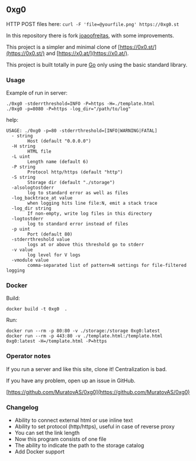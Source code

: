## 0xg0

HTTP POST files here:
    `curl -F 'file=@yourfile.png' https://0xg0.st`

In this repository there is fork [joaoofreitas](https://github.com/joaoofreitas/0xg0.st), with some improvements.

This project is a simpler and minimal clone of [https://0x0.st/](https://0x0.st/) and [https://x0.at/](https://x0.at/).

This project is built totally in pure [Go](https://go.dev) only using the basic standard library.

### Usage

Example of run in server:
```
./0xg0 -stderrthreshold=INFO -P=https -H=./template.html
./0xg0 -p=8080 -P=https -log_dir="/path/to/log"
```

help: 
```
USAGE: ./0xg0 -p=80 -stderrthreshold=[INFO|WARNING|FATAL] 
  - string
    	Host (default "0.0.0.0")
  -H string
    	HTML file
  -L uint
    	Length name (default 6)
  -P string
    	Protocol http/https (default "http")
  -S string
    	Storage dir (default "./storage")
  -alsologtostderr
    	log to standard error as well as files
  -log_backtrace_at value
    	when logging hits line file:N, emit a stack trace
  -log_dir string
    	If non-empty, write log files in this directory
  -logtostderr
    	log to standard error instead of files
  -p uint
    	Port (default 80)
  -stderrthreshold value
    	logs at or above this threshold go to stderr
  -v value
    	log level for V logs
  -vmodule value
    	comma-separated list of pattern=N settings for file-filtered logging
```

### Docker

Build:
```
docker build -t 0xg0  . 
```

Run:
```
docker run --rm -p 80:80 -v ./storage:/storage 0xg0:latest
docker run --rm -p 443:80 -v ./template.html:/template.html 0xg0:latest -H=/template.html -P=https
```


### Operator notes
If you run a server and like this site, clone it! Centralization is bad.

If you have any problem, open up an issue in GitHub.

[https://github.com/MuratovAS/0xg0](https://github.com/MuratovAS/0xg0)

### Changelog

- Ability to connect external html or use inline text
- Ability to set protocol (http/https), useful in case of reverse proxy
- You can set the link length
- Now this program consists of one file
- The ability to indicate the path to the storage catalog
- Add Docker support